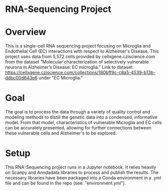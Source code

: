 # RNA-Sequencing Project
# Overview
This is a single-cell RNA sequencing project focusing on Microglia and Endothelial Cell (EC) interactions with respect to Alzheimer's Disease. 
This project uses data from 5,572 cells provided by cellxgene.cziscience.com from the dataset "Molecular characterization of selectively vulnerable neurons in Alzheimer’s Disease: EC microglia." Link to dataset: https://cellxgene.cziscience.com/collections/180bff9c-c8a5-4539-b13b-ddbc00d643e6 under "EC Microglia."
# Goal
The goal is to process the data through a variety of quality control and modeling methods to distill the genetic data into a condensed, informative model. From that model, characteristics of vulnerable Microglia and EC cells can be accurately presented, allowing for further connections between these vulnerable cells and Alzheimer's to be explored.
# Setup
This RNA-Sequencing project runs in a Jupyter notebook. It relies heavily on Scanpy and Anndadata libraries to process and publish the results. The necessary libraries have been packaged into a Conda environment in a .yml file and can be found in the repo (see: "environment.yml").